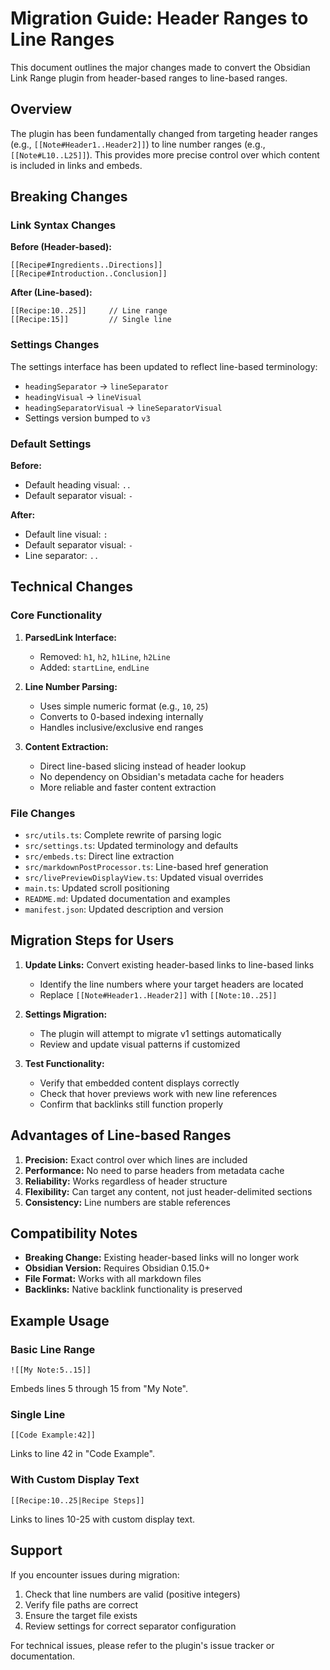 # Migration Guide: Header Ranges to Line Ranges

This document outlines the major changes made to convert the Obsidian Link Range plugin from header-based ranges to line-based ranges.

## Overview

The plugin has been fundamentally changed from targeting header ranges (e.g., `[[Note#Header1..Header2]]`) to line number ranges (e.g., `[[Note#L10..L25]]`). This provides more precise control over which content is included in links and embeds.

## Breaking Changes

### Link Syntax Changes

**Before (Header-based):**
```
[[Recipe#Ingredients..Directions]]
[[Recipe#Introduction..Conclusion]]
```

**After (Line-based):**
```
[[Recipe:10..25]]     // Line range
[[Recipe:15]]         // Single line
```

### Settings Changes

The settings interface has been updated to reflect line-based terminology:

- `headingSeparator` → `lineSeparator`
- `headingVisual` → `lineVisual` 
- `headingSeparatorVisual` → `lineSeparatorVisual`
- Settings version bumped to `v3`

### Default Settings

**Before:**
- Default heading visual: `..`
- Default separator visual: `-`

**After:**
- Default line visual: `:`
- Default separator visual: `-`
- Line separator: `..`

## Technical Changes

### Core Functionality

1. **ParsedLink Interface:**
   - Removed: `h1`, `h2`, `h1Line`, `h2Line`
   - Added: `startLine`, `endLine`

2. **Line Number Parsing:**
   - Uses simple numeric format (e.g., `10`, `25`)
   - Converts to 0-based indexing internally
   - Handles inclusive/exclusive end ranges

3. **Content Extraction:**
   - Direct line-based slicing instead of header lookup
   - No dependency on Obsidian's metadata cache for headers
   - More reliable and faster content extraction

### File Changes

- `src/utils.ts`: Complete rewrite of parsing logic
- `src/settings.ts`: Updated terminology and defaults
- `src/embeds.ts`: Direct line extraction
- `src/markdownPostProcessor.ts`: Line-based href generation
- `src/livePreviewDisplayView.ts`: Updated visual overrides
- `main.ts`: Updated scroll positioning
- `README.md`: Updated documentation and examples
- `manifest.json`: Updated description and version

## Migration Steps for Users

1. **Update Links:** Convert existing header-based links to line-based links
   - Identify the line numbers where your target headers are located
   - Replace `[[Note#Header1..Header2]]` with `[[Note:10..25]]`

2. **Settings Migration:** 
   - The plugin will attempt to migrate v1 settings automatically
   - Review and update visual patterns if customized

3. **Test Functionality:**
   - Verify that embedded content displays correctly
   - Check that hover previews work with new line references
   - Confirm that backlinks still function properly

## Advantages of Line-based Ranges

1. **Precision:** Exact control over which lines are included
2. **Performance:** No need to parse headers from metadata cache
3. **Reliability:** Works regardless of header structure
4. **Flexibility:** Can target any content, not just header-delimited sections
5. **Consistency:** Line numbers are stable references

## Compatibility Notes

- **Breaking Change:** Existing header-based links will no longer work
- **Obsidian Version:** Requires Obsidian 0.15.0+
- **File Format:** Works with all markdown files
- **Backlinks:** Native backlink functionality is preserved

## Example Usage

### Basic Line Range
```
![[My Note:5..15]]
```
Embeds lines 5 through 15 from "My Note".

### Single Line
```
[[Code Example:42]]
```
Links to line 42 in "Code Example".

### With Custom Display Text
```
[[Recipe:10..25|Recipe Steps]]
```
Links to lines 10-25 with custom display text.

## Support

If you encounter issues during migration:
1. Check that line numbers are valid (positive integers)
2. Verify file paths are correct
3. Ensure the target file exists
4. Review settings for correct separator configuration

For technical issues, please refer to the plugin's issue tracker or documentation.